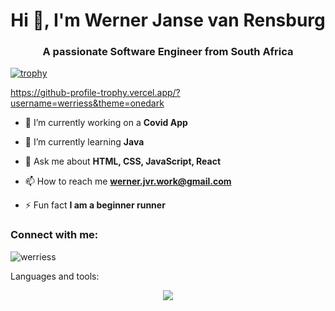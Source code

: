 <h1 align="center">Hi 👋, I'm Werner Janse van Rensburg</h1>
<h3 align="center">A passionate Software Engineer from South Africa</h3>

[![trophy](https://github-profile-trophy.vercel.app/?username=werriess&theme=onedark)](https://github.com/werries/github-profile-trophy)

https://github-profile-trophy.vercel.app/?username=werriess&theme=onedark

- 🔭 I’m currently working on a **Covid App**

- 🌱 I’m currently learning **Java**

- 💬 Ask me about **HTML, CSS, JavaScript, React**

- 📫 How to reach me **werner.jvr.work@gmail.com**

- ⚡ Fun fact **I am a beginner runner**

<h3 align="left">Connect with me:</h3>
<p align="left">
</p>

<p><img align="center" src="https://github-readme-streak-stats.herokuapp.com/?user=werriess&" alt="werriess" /></p>

<p>Languages and tools:</p>
<p align="center">
  <a href="https://skillicons.dev">
    <img src="https://skillicons.dev/icons?i=js,html,css,bootstrap,cs,figma,java,mysql,nodejs,npm,postman,py,anaconda,tensorflow,react,regex,sklearn,threejs,git,bash,arduino,blender,discord,github,gmail,idea,linkedin,mongodb,visualstudio,vscode" />
  </a>
</p>



